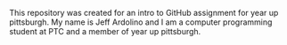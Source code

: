 This repository was created for an intro to GitHub assignment for year up pittsburgh. My name is Jeff Ardolino and I am a computer programming student at PTC and a member of year up pittsburgh.
